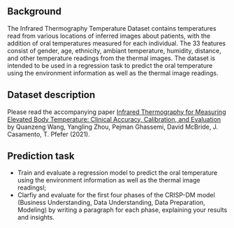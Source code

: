 ## Background

The Infrared Thermography Temperature Dataset contains temperatures read from various locations of inferred images about patients, with the addition of oral temperatures measured for each individual. The 33 features consist of gender, age, ethnicity, ambiant temperature, humidity, distance, and other temperature readings from the thermal images. The dataset is intended to be used in a regression task to predict the oral temperature using the environment information as well as the thermal image readings.

## Dataset description

Please read the accompanying paper [Infrared Thermography for Measuring Elevated Body Temperature: Clinical Accuracy, Calibration, and Evaluation](https://www.semanticscholar.org/paper/443b9932d295ca3a014e7d874b4bd77a33a276bd) by Quanzeng Wang, Yangling Zhou, Pejman Ghassemi, David McBride, J. Casamento, T. Pfefer (2021).

## Prediction task

- Train and evaluate a regression model to predict the oral temperature using the environment information as well as the thermal image readingsl;
- Clarfiy and evaluate for the first four phases of the CRISP-DM model (Business Understanding, Data Understanding, Data Preparation, Modeling) by writing a paragraph for each phase, explaining your results and insights.
